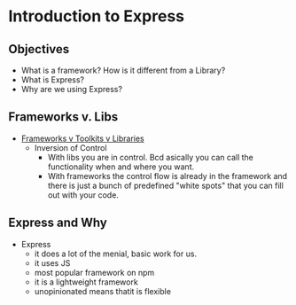 # Introduction to Express

## Objectives
* What is a framework? How is it different from a Library?
* What is Express?
* Why are we using Express?

## Frameworks v. Libs
* [Frameworks v Toolkits v Libraries](https://stackoverflow.com/questions/3057526/framework-vs-toolkit-vs-library)
  * Inversion of Control
    * With libs you are in control. Bcd asically you can call the functionality when and where you want.
    * With frameworks the control flow is already in the framework and there is just a bunch of predefined "white spots" that you can fill out with your code.

## Express and Why
* Express
  * it does a lot of the menial, basic work for us.
  * it uses JS
  * most popular framework on npm
  * it is a lightweight framework
  * unopinionated means thatit is flexible